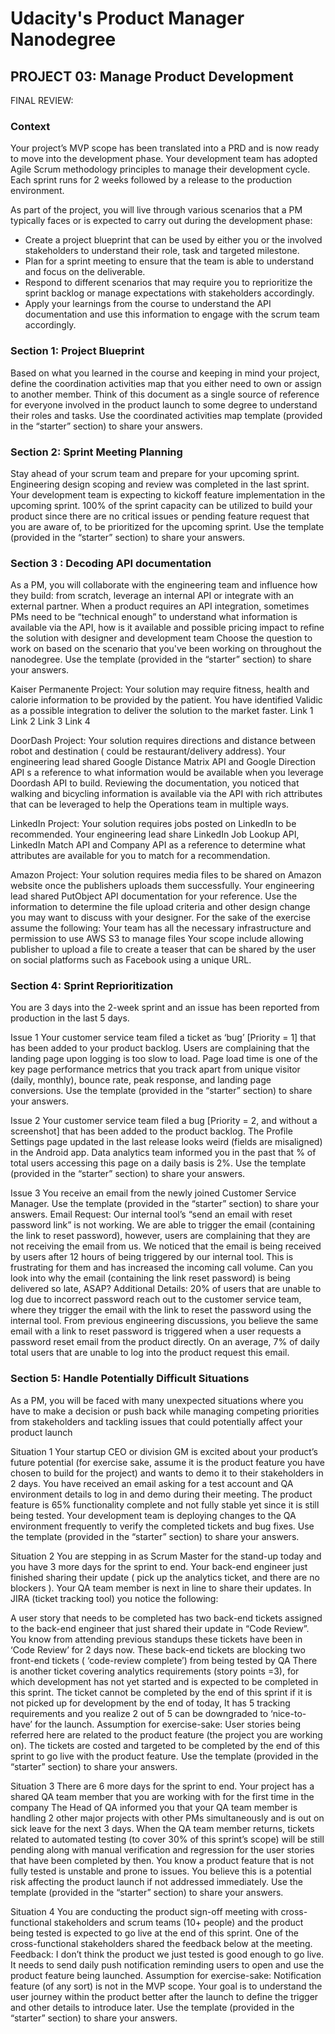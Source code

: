 # Udacity's Product Manager Nanodegree
## PROJECT 03: Manage Product Development

FINAL REVIEW:

### Context
Your project’s MVP scope has been translated into a PRD and is now ready to move into the development phase. Your development team has adopted Agile Scrum methodology principles to manage their development cycle. Each sprint runs for 2 weeks followed by a release to the production environment.

As part of the project, you will live through various scenarios that a PM typically faces or is expected to carry out during the development phase:

- Create a project blueprint that can be used by either you or the involved stakeholders to understand their role, task and targeted milestone.
- Plan for a sprint meeting to ensure that the team is able to understand and focus on the deliverable.
- Respond to different scenarios that may require you to reprioritize the sprint backlog or manage expectations with stakeholders accordingly.
- Apply your learnings from the course to understand the API documentation and use this information to engage with the scrum team accordingly.

### Section 1: Project Blueprint
Based on what you learned in the course and keeping in mind your project, define the coordination activities map that you either need to own or assign to another member. Think of this document as a single source of reference for everyone involved in the product launch to some degree to understand their roles and tasks. Use the coordinated activities map template (provided in the “starter” section) to share your answers.

### Section 2: Sprint Meeting Planning
Stay ahead of your scrum team and prepare for your upcoming sprint. Engineering design scoping and review was completed in the last sprint. Your development team is expecting to kickoff feature implementation in the upcoming sprint. 100% of the sprint capacity can be utilized to build your product since there are no critical issues or pending feature request that you are aware of, to be prioritized for the upcoming sprint. Use the template (provided in the “starter” section) to share your answers.

### Section 3 : Decoding API documentation
As a PM, you will collaborate with the engineering team and influence how they build: from scratch, leverage an internal API or integrate with an external partner. When a product requires an API integration, sometimes PMs need to be “technical enough” to understand what information is available via the API, how is it available and possible pricing impact to refine the solution with designer and development team Choose the question to work on based on the scenario that you've been working on throughout the nanodegree. Use the template (provided in the “starter” section) to share your answers.

Kaiser Permanente Project: Your solution may require fitness, health and calorie information to be provided by the patient. You have identified Validic as a possible integration to deliver the solution to the market faster.
Link 1
Link 2
Link 3
Link 4

DoorDash Project: Your solution requires directions and distance between robot and destination ( could be restaurant/delivery address). Your engineering lead shared Google Distance Matrix API and Google Direction API s a reference to what information would be available when you leverage Doordash API to build. Reviewing the documentation, you noticed that walking and bicycling information is available via the API with rich attributes that can be leveraged to help the Operations team in multiple ways.

LinkedIn Project: Your solution requires jobs posted on LinkedIn to be recommended. Your engineering lead share LinkedIn Job Lookup API, LinkedIn Match API and Company API as a reference to determine what attributes are available for you to match for a recommendation.

Amazon Project: Your solution requires media files to be shared on Amazon website once the publishers uploads them successfully. Your engineering lead shared PutObject API documentation for your reference. Use the information to determine the file upload criteria and other design change you may want to discuss with your designer. For the sake of the exercise assume the following:
Your team has all the necessary infrastructure and permission to use AWS S3 to manage files
Your scope include allowing publisher to upload a file to create a teaser that can be shared by the user on social platforms such as Facebook using a unique URL.

### Section 4: Sprint Reprioritization
You are 3 days into the 2-week sprint and an issue has been reported from production in the last 5 days.

Issue 1
Your customer service team filed a ticket as ‘bug’ [Priority = 1] that has been added to your product backlog. Users are complaining that the landing page upon logging is too slow to load. Page load time is one of the key page performance metrics that you track apart from unique visitor (daily, monthly), bounce rate, peak response, and landing page conversions. Use the template (provided in the “starter” section) to share your answers.

Issue 2
Your customer service team filed a bug [Priority = 2, and without a screenshot] that has been added to the product backlog. The Profile Settings page updated in the last release looks weird (fields are misaligned) in the Android app. Data analytics team informed you in the past that % of total users accessing this page on a daily basis is 2%. Use the template (provided in the “starter” section) to share your answers.

Issue 3
You receive an email from the newly joined Customer Service Manager. Use the template (provided in the “starter” section) to share your answers.
Email Request: Our internal tool’s “send an email with reset password link” is not working. We are able to trigger the email (containing the link to reset password), however, users are complaining that they are not receiving the email from us. We noticed that the email is being received by users after 12 hours of being triggered by our internal tool. This is frustrating for them and has increased the incoming call volume. Can you look into why the email (containing the link reset password) is being delivered so late, ASAP?
Additional Details: 20% of users that are unable to log due to incorrect password reach out to the customer service team, where they trigger the email with the link to reset the password using the internal tool. From previous engineering discussions, you believe the same email with a link to reset password is triggered when a user requests a password reset email from the product directly. On an average, 7% of daily total users that are unable to log into the product request this email.

### Section 5: Handle Potentially Difficult Situations
As a PM, you will be faced with many unexpected situations where you have to make a decision or push back while managing competing priorities from stakeholders and tackling issues that could potentially affect your product launch

Situation 1
Your startup CEO or division GM is excited about your product’s future potential (for exercise sake, assume it is the product feature you have chosen to build for the project) and wants to demo it to their stakeholders in 2 days. You have received an email asking for a test account and QA environment details to log in and demo during their meeting. The product feature is 65% functionality complete and not fully stable yet since it is still being tested. Your development team is deploying changes to the QA environment frequently to verify the completed tickets and bug fixes. Use the template (provided in the “starter” section) to share your answers.

Situation 2
You are stepping in as Scrum Master for the stand-up today and you have 3 more days for the sprint to end. Your back-end engineer just finished sharing their update ( pick up the analytics ticket, and there are no blockers ). Your QA team member is next in line to share their updates. In JIRA (ticket tracking tool) you notice the following:

A user story that needs to be completed has two back-end tickets assigned to the back-end engineer that just shared their update in “Code Review”. You know from attending previous standups these tickets have been in ‘Code Review’ for 2 days now. These back-end tickets are blocking two front-end tickets ( ‘code-review complete’) from being tested by QA
There is another ticket covering analytics requirements (story points =3), for which development has not yet started and is expected to be completed in this sprint. The ticket cannot be completed by the end of this sprint if it is not picked up for development by the end of today, It has 5 tracking requirements and you realize 2 out of 5 can be downgraded to ‘nice-to-have’ for the launch.
Assumption for exercise-sake: User stories being referred here are related to the product feature (the project you are working on). The tickets are costed and targeted to be completed by the end of this sprint to go live with the product feature. Use the template (provided in the “starter” section) to share your answers.

Situation 3
There are 6 more days for the sprint to end. Your project has a shared QA team member that you are working with for the first time in the company The Head of QA informed you that your QA team member is handling 2 other major projects with other PMs simultaneously and is out on sick leave for the next 3 days. When the QA team member returns, tickets related to automated testing (to cover 30% of this sprint’s scope) will be still pending along with manual verification and regression for the user stories that have been completed by then. You know a product feature that is not fully tested is unstable and prone to issues. You believe this is a potential risk affecting the product launch if not addressed immediately. Use the template (provided in the “starter” section) to share your answers.

Situation 4
You are conducting the product sign-off meeting with cross-functional stakeholders and scrum teams (10+ people) and the product being tested is expected to go live at the end of this sprint. One of the cross-functional stakeholders shared the feedback below at the meeting.
Feedback: I don’t think the product we just tested is good enough to go live. It needs to send daily push notification reminding users to open and use the product feature being launched.
Assumption for exercise-sake: Notification feature (of any sort) is not in the MVP scope. Your goal is to understand the user journey within the product better after the launch to define the trigger and other details to introduce later. Use the template (provided in the “starter” section) to share your answers.
